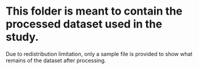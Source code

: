 # This folder  is meant to contain the processed dataset used in the study.

Due to redistribution limitation, only a sample file is provided to show what remains of the dataset after processing.
